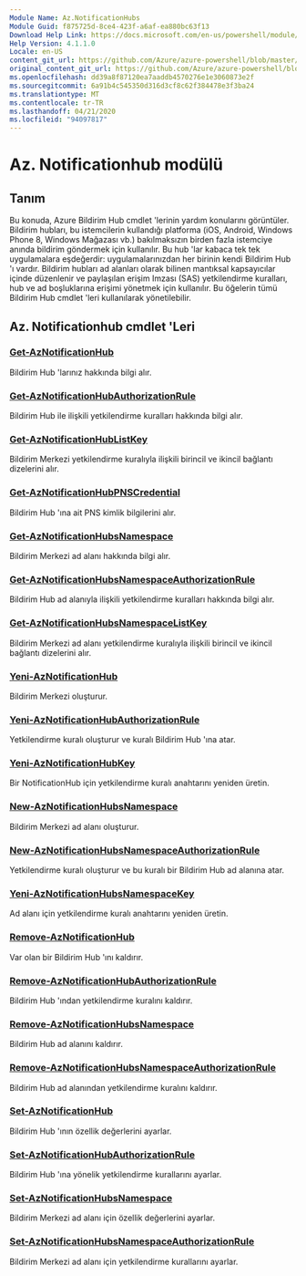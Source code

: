 ```yaml
---
Module Name: Az.NotificationHubs
Module Guid: f875725d-8ce4-423f-a6af-ea880bc63f13
Download Help Link: https://docs.microsoft.com/en-us/powershell/module/az.notificationhubs
Help Version: 4.1.1.0
Locale: en-US
content_git_url: https://github.com/Azure/azure-powershell/blob/master/src/NotificationHubs/NotificationHubs/help/Az.NotificationHubs.md
original_content_git_url: https://github.com/Azure/azure-powershell/blob/master/src/NotificationHubs/NotificationHubs/help/Az.NotificationHubs.md
ms.openlocfilehash: dd39a8f87120ea7aaddb4570276e1e3060873e2f
ms.sourcegitcommit: 6a91b4c545350d316d3cf8c62f384478e3f3ba24
ms.translationtype: MT
ms.contentlocale: tr-TR
ms.lasthandoff: 04/21/2020
ms.locfileid: "94097817"
---
```

# Az. Notificationhub modülü
## Tanım
Bu konuda, Azure Bildirim Hub cmdlet 'lerinin yardım konularını görüntüler. Bildirim hubları, bu istemcilerin kullandığı platforma (iOS, Android, Windows Phone 8, Windows Mağazası vb.) bakılmaksızın birden fazla istemciye anında bildirim göndermek için kullanılır. Bu hub 'lar kabaca tek tek uygulamalara eşdeğerdir: uygulamalarınızdan her birinin kendi Bildirim Hub 'ı vardır. Bildirim hubları ad alanları olarak bilinen mantıksal kapsayıcılar içinde düzenlenir ve paylaşılan erişim Imzası (SAS) yetkilendirme kuralları, hub ve ad boşluklarına erişimi yönetmek için kullanılır. Bu öğelerin tümü Bildirim Hub cmdlet 'leri kullanılarak yönetilebilir.

## Az. Notificationhub cmdlet 'Leri
### [Get-AzNotificationHub](Get-AzNotificationHub.md)
Bildirim Hub 'larınız hakkında bilgi alır.

### [Get-AzNotificationHubAuthorizationRule](Get-AzNotificationHubAuthorizationRule.md)
Bildirim Hub ile ilişkili yetkilendirme kuralları hakkında bilgi alır.

### [Get-AzNotificationHubListKey](Get-AzNotificationHubListKey.md)
Bildirim Merkezi yetkilendirme kuralıyla ilişkili birincil ve ikincil bağlantı dizelerini alır.

### [Get-AzNotificationHubPNSCredential](Get-AzNotificationHubPNSCredential.md)
Bildirim Hub 'ına ait PNS kimlik bilgilerini alır.

### [Get-AzNotificationHubsNamespace](Get-AzNotificationHubsNamespace.md)
Bildirim Merkezi ad alanı hakkında bilgi alır.

### [Get-AzNotificationHubsNamespaceAuthorizationRule](Get-AzNotificationHubsNamespaceAuthorizationRule.md)
Bildirim Hub ad alanıyla ilişkili yetkilendirme kuralları hakkında bilgi alır.

### [Get-AzNotificationHubsNamespaceListKey](Get-AzNotificationHubsNamespaceListKey.md)
Bildirim Merkezi ad alanı yetkilendirme kuralıyla ilişkili birincil ve ikincil bağlantı dizelerini alır.

### [Yeni-AzNotificationHub](New-AzNotificationHub.md)
Bildirim Merkezi oluşturur.

### [Yeni-AzNotificationHubAuthorizationRule](New-AzNotificationHubAuthorizationRule.md)
Yetkilendirme kuralı oluşturur ve kuralı Bildirim Hub 'ına atar.

### [Yeni-AzNotificationHubKey](New-AzNotificationHubKey.md)
Bir NotificationHub için yetkilendirme kuralı anahtarını yeniden üretin.

### [New-AzNotificationHubsNamespace](New-AzNotificationHubsNamespace.md)
Bildirim Merkezi ad alanı oluşturur.

### [New-AzNotificationHubsNamespaceAuthorizationRule](New-AzNotificationHubsNamespaceAuthorizationRule.md)
Yetkilendirme kuralı oluşturur ve bu kuralı bir Bildirim Hub ad alanına atar.

### [Yeni-AzNotificationHubsNamespaceKey](New-AzNotificationHubsNamespaceKey.md)
Ad alanı için yetkilendirme kuralı anahtarını yeniden üretin.

### [Remove-AzNotificationHub](Remove-AzNotificationHub.md)
Var olan bir Bildirim Hub 'ını kaldırır.

### [Remove-AzNotificationHubAuthorizationRule](Remove-AzNotificationHubAuthorizationRule.md)
Bildirim Hub 'ından yetkilendirme kuralını kaldırır.

### [Remove-AzNotificationHubsNamespace](Remove-AzNotificationHubsNamespace.md)
Bildirim Hub ad alanını kaldırır.

### [Remove-AzNotificationHubsNamespaceAuthorizationRule](Remove-AzNotificationHubsNamespaceAuthorizationRule.md)
Bildirim Hub ad alanından yetkilendirme kuralını kaldırır.

### [Set-AzNotificationHub](Set-AzNotificationHub.md)
Bildirim Hub 'ının özellik değerlerini ayarlar.

### [Set-AzNotificationHubAuthorizationRule](Set-AzNotificationHubAuthorizationRule.md)
Bildirim Hub 'ına yönelik yetkilendirme kurallarını ayarlar.

### [Set-AzNotificationHubsNamespace](Set-AzNotificationHubsNamespace.md)
Bildirim Merkezi ad alanı için özellik değerlerini ayarlar.

### [Set-AzNotificationHubsNamespaceAuthorizationRule](Set-AzNotificationHubsNamespaceAuthorizationRule.md)
Bildirim Merkezi ad alanı için yetkilendirme kurallarını ayarlar.

